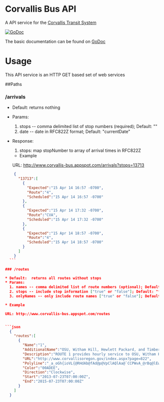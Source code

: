 Corvallis Bus API
=============

A API service for the [Corvallis Transit System](www.corvallistransit.com)

[![GoDoc](https://godoc.org/github.com/OSU-App-Club/corvallis-bus-server?status.png)](https://godoc.org/github.com/OSU-App-Club/corvallis-bus-server)

The basic documentation can be found on [GoDoc](http://godoc.org/github.com/OSU-App-Club/corvallis-bus-server)


# Usage

This API service is an HTTP GET based set of web services


##Paths

### /arrivals

  * Default: returns nothing
  * Params:
    1. stops -- comma delimited list of stop numbers (required); Default: ""
    2. date -- date in RFC822Z format; Default: "currentDate"

  * Response:
    1. stops: map stopNumber to array of arrival times in RFC822Z

    * Example

    URL: http://www.corvallis-bus.appspot.com/arrivals?stops=13713


  ```json
      {
        "13713":[
          {
            "Expected":"15 Apr 14 16:57 -0700",
            "Route":"4",
            "Scheduled":"15 Apr 14 16:57 -0700"
          },
          {
            "Expected":"15 Apr 14 17:32 -0700",
            "Route":"CVA",
            "Scheduled":"15 Apr 14 17:32 -0700"
          },
          {
            "Expected":"15 Apr 14 18:57 -0700",
            "Route":"4",
            "Scheduled":"15 Apr 14 18:57 -0700"
          }
        ]
      }
    ```

### /routes

  * Default:  returns all routes without stops
  * Params:
    1. names -- comma delimited list of route numbers (optional); Default: ""
    2. stops -- include stop information ["true" or "false"]; Default: "false"
    3. onlyNames -- only include route names ["true" or "false"]; Default: "false"

  * Example

  URL: http://www.corvallis-bus.appspot.com/routes


  ```json
    {
      "routes":[
        {
          "Name":"1",
          "AdditionalName":"OSU, Witham Hill, Hewlett Packard, and Timberhill Shopping Center",
          "Description":"ROUTE 1 provides hourly service to OSU, Witham Hill, Hewlett Packard \u0026 Timberhill Shopping Center  (Equipped with a wheelchair lift.  A bicycle rack is available on a first-come, first-served basis.)",
          "URL":"http://www.corvallisoregon.gov/index.aspx?page=822",
          "Polyline":"_a_oGh{ioVL{@RHdAb@fAd@p@VpClAQlAa@`CCPWvA_@rBq@lEw@xE}@c@_CcAiEgBIj@QdAYfBo@lEm@zDo@vDKn@c@nCm@zDo@zDMx@a@hC{@~Fy@|FGj@CPk@nEo@nEO\\a@j@i@n@{@dAcA~AyBrCUXo@v@iB`CYf@?l@?\\?jD?T@`E?nE@bE?^FhD?p@?DGpC@xE}@?cC@}D?{@?k@@eABS?gB?sA@eB?{EB_A?{D@uAtBCDKLoDzFKNyC|EGLgBxCc@r@k@|@aBbCw@hAs@x@]`@wApAiClC_A`As@p@_B`BiCjCSTIF}DzD}@|@mAlAq@j@u@b@w@R??{@DcA@s@K]GKGOE[QWSq@s@Yg@EGKMUY_@c@[_@i@g@UU_@ScAi@OGi@MYAWFULMRoAfCu@dBOVU`@WZGFa@^s@NaAHAiA@}@Bo@P}ALw@XkBN{@d@yCHs@JwABaA@m@@eL?_I@_L?wHAqAGuBCk@GaAIwAGuB?i@?aCDeBHuBPiFJaGB}C@iC?qG?w@@uAHaAL}@RcA\\eAn@kCNcAPsBDuB?yAM}AQ_BUqA[iAo@uB_@mAYaAUw@[gAScAUcBIuACyAAcC?qB@wA?qA?uAGeBCq@AuU?m@BqAB_AFoBL}AJoADo@Bs@?gAEmBGy@QmAO_AKs@Iy@CYCa@Eq@Cq@CuB?oAEgECuD?mE?aCBk@H{@Jo@z@cEXy@d@uAPcANmA@m@AcBA}JBo@Ju@X}AV_Aj@_BrD{Iz@mBX_@PIj@Kh@Hj@\\^l@|AdD^f@@BXXZJZFfA@pAGt@Br@Np@TxCnBfFhEp@ZVcAB_@@aHpA??{DIWOMOCM@OLIRA`@@~CA`HC^WbAq@[gFiEk@a@mBmAq@Us@Ou@CqAF@zC?zABbC?bDDfJBjDFlIDtH@~@?~E?dBeGsCo@[_DwAqDaB}EyB{CwAKn@Iz@Cj@?`C?vA?tBBtDDfE?nABtBBp@Dp@B`@BXHx@Jr@N~@PlAFx@DlB?fACr@En@KnAM|AGnBC~@CpA?l@@tB?~QBp@FdB?tA?pAAvA?pB@bCBxAHtATbB~Ag@DAn@Mp@E`AFlBn@lCxBnAt@x@~@d@fAJ`@NvAEvGHnCw@?sEAQ@w@Hu@Lc@FOBSDEtBQrBObAo@jC]dASbAM|@I`A?b@Ap@?v@?pGAhCC|C_A?k@Lk@Zi@f@]v@yAvEg@zAwA~D[r@w@jAs@r@u@h@}@^^dCh@|DTdBL`ARzBBd@NnCHzBBtB@vAj@CXHdA\\`@Nf@T`AZ~@HlAC`B??~H?|HAfBAl@C`AKvAIr@e@xCOz@g@bDQ|ACn@A|@@hA`AIr@O`@_@^c@Ta@NWt@eBZm@r@yALSTMVGX@h@LrAp@^RTTh@f@Z^^b@TXj@|@p@r@VRZPZL\\Fr@JbAAz@Ev@St@c@p@k@Z[p@q@zFyF\\]hCkC~AaBrBsBf@i@`BcBvAqApA{Av@iA`BcCj@}@jCmEFMt@mAbBoCzDkGNStAuBzFAz@AdGAzDAR?dACfBA|D?`EA?_BAyBFwC?q@GiD?_@AcE?oEAaE?U?iE?m@Xg@`AoAf@q@n@w@nCmDbA_BdBuB`@k@N]n@oEn@aFFk@x@}Fz@_Gn@cEn@{Dl@{Dn@_En@wDTwAVcBn@mEXgBZqBt@sEv@sEn@gE@EBMN{@j@ITyA",
          "Color":"00ADEE",
          "Direction":"Clockwise",
          "Start":"2013-07-23T07:00:00Z",
          "End":"2015-07-23T07:00:00Z"
        }
      ]
    }
  ```
